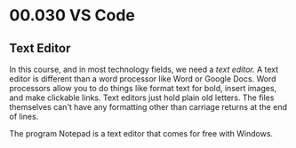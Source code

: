 # 00.030 VS Code

## Text Editor

In this course, and in most technology fields, we need a *text editor.*  A text editor is different than a word processor like Word or Google Docs.  Word processors allow you to do things like format text for bold, insert images, and make clickable links.  Text editors just hold plain old letters.  The files themselves can't have any formatting other than carriage returns at the end of lines.

The program Notepad is a text editor that comes for free with Windows.  
